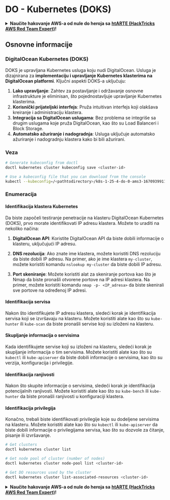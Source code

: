 # DO - Kubernetes (DOKS)

<details>

<summary><strong>Naučite hakovanje AWS-a od nule do heroja sa</strong> <a href="https://training.hacktricks.xyz/courses/arte"><strong>htARTE (HackTricks AWS Red Team Expert)</strong></a><strong>!</strong></summary>

Drugi načini podrške HackTricks-u:

* Ako želite da vidite **vašu kompaniju reklamiranu na HackTricks-u** ili **preuzmete HackTricks u PDF formatu** proverite [**SUBSCRIPTION PLANS**](https://github.com/sponsors/carlospolop)!
* Nabavite [**zvanični PEASS & HackTricks swag**](https://peass.creator-spring.com)
* Otkrijte [**The PEASS Family**](https://opensea.io/collection/the-peass-family), našu kolekciju ekskluzivnih [**NFT-ova**](https://opensea.io/collection/the-peass-family)
* **Pridružite se** 💬 [**Discord grupi**](https://discord.gg/hRep4RUj7f) ili [**telegram grupi**](https://t.me/peass) ili nas **pratite** na **Twitter-u** 🐦 [**@hacktricks_live**](https://twitter.com/hacktricks_live)**.**
* **Podelite svoje hakovanje trikove slanjem PR-ova na** [**HackTricks**](https://github.com/carlospolop/hacktricks) i [**HackTricks Cloud**](https://github.com/carlospolop/hacktricks-cloud) github repozitorijume.

</details>

## Osnovne informacije

### DigitalOcean Kubernetes (DOKS)

DOKS je upravljana Kubernetes usluga koju nudi DigitalOcean. Usluga je dizajnirana za **implementaciju i upravljanje Kubernetes klasterima na DigitalOcean platformi**. Ključni aspekti DOKS-a uključuju:

1. **Lako upravljanje**: Zahtev za postavljanje i održavanje osnovne infrastrukture je eliminisan, što pojednostavljuje upravljanje Kubernetes klasterima.
2. **Korisnički prijateljski interfejs**: Pruža intuitivan interfejs koji olakšava kreiranje i administraciju klastera.
3. **Integracija sa DigitalOcean uslugama**: Bez problema se integriše sa drugim uslugama koje pruža DigitalOcean, kao što su Load Balanceri i Block Storage.
4. **Automatsko ažuriranje i nadogradnja**: Usluga uključuje automatsko ažuriranje i nadogradnju klastera kako bi bili ažurirani. 

### Veza
```bash
# Generate kubeconfig from doctl
doctl kubernetes cluster kubeconfig save <cluster-id>

# Use a kubeconfig file that you can download from the console
kubectl --kubeconfig=/<pathtodirectory>/k8s-1-25-4-do-0-ams3-1670939911166-kubeconfig.yaml get nodes
```
### Enumeracija

#### Identifikacija klastera Kubernetes

Da biste započeli testiranje penetracije na klasteru DigitalOcean Kubernetes (DOKS), prvo morate identifikovati IP adresu klastera. Možete to uraditi na nekoliko načina:

1. **DigitalOcean API**: Koristite DigitalOcean API da biste dobili informacije o klasteru, uključujući IP adresu.

2. **DNS rezolucija**: Ako znate ime klastera, možete koristiti DNS rezoluciju da biste dobili IP adresu. Na primer, ako je ime klastera `my-cluster`, možete koristiti komandu `nslookup my-cluster` da biste dobili IP adresu.

3. **Port skeniranje**: Možete koristiti alat za skeniranje portova kao što je Nmap da biste pronašli otvorene portove na IP adresi klastera. Na primer, možete koristiti komandu `nmap -p- <IP_adresa>` da biste skenirali sve portove na određenoj IP adresi.

#### Identifikacija servisa

Nakon što identifikujete IP adresu klastera, sledeći korak je identifikacija servisa koji se izvršavaju na klasteru. Možete koristiti alate kao što su `kube-hunter` ili `kube-scan` da biste pronašli servise koji su izloženi na klasteru.

#### Skupljanje informacija o servisima

Kada identifikujete servise koji su izloženi na klasteru, sledeći korak je skupljanje informacija o tim servisima. Možete koristiti alate kao što su `kubectl` ili `kube-apiserver` da biste dobili informacije o servisima, kao što su verzija, konfiguracija i privilegije.

#### Identifikacija ranjivosti

Nakon što skupite informacije o servisima, sledeći korak je identifikacija potencijalnih ranjivosti. Možete koristiti alate kao što su `kube-bench` ili `kube-hunter` da biste pronašli ranjivosti u konfiguraciji klastera.

#### Identifikacija privilegija

Konačno, trebali biste identifikovati privilegije koje su dodeljene servisima na klasteru. Možete koristiti alate kao što su `kubectl` ili `kube-apiserver` da biste dobili informacije o privilegijama servisa, kao što su dozvole za čitanje, pisanje ili izvršavanje.
```bash
# Get clusters
doctl kubernetes cluster list

# Get node pool of cluster (number of nodes)
doctl kubernetes cluster node-pool list <cluster-id>

# Get DO resources used by the cluster
doctl kubernetes cluster list-associated-resources <cluster-id>
```
<details>

<summary><strong>Naučite hakovanje AWS-a od nule do heroja sa</strong> <a href="https://training.hacktricks.xyz/courses/arte"><strong>htARTE (HackTricks AWS Red Team Expert)</strong></a><strong>!</strong></summary>

Drugi načini podrške HackTricks-u:

* Ako želite da vidite **vašu kompaniju reklamiranu na HackTricks-u** ili **preuzmete HackTricks u PDF formatu** proverite [**PLANOVE ZA PRETPLATU**](https://github.com/sponsors/carlospolop)!
* Nabavite [**zvanični PEASS & HackTricks swag**](https://peass.creator-spring.com)
* Otkrijte [**The PEASS Family**](https://opensea.io/collection/the-peass-family), našu kolekciju ekskluzivnih [**NFT-ova**](https://opensea.io/collection/the-peass-family)
* **Pridružite se** 💬 [**Discord grupi**](https://discord.gg/hRep4RUj7f) ili [**telegram grupi**](https://t.me/peass) ili nas **pratite** na **Twitter-u** 🐦 [**@hacktricks_live**](https://twitter.com/hacktricks_live)**.**
* **Podelite svoje hakovanje trikove slanjem PR-ova na** [**HackTricks**](https://github.com/carlospolop/hacktricks) i [**HackTricks Cloud**](https://github.com/carlospolop/hacktricks-cloud) github repozitorijume.

</details>
